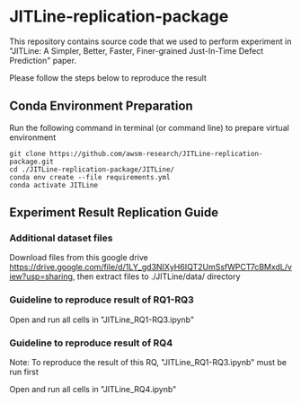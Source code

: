 
# JITLine-replication-package

  

This repository contains source code that we used to perform experiment in "JITLine: A Simpler, Better, Faster, Finer-grained Just-In-Time Defect Prediction" paper.


Please follow the steps below to reproduce the result

## Conda Environment Preparation

Run the following command in terminal (or command line) to prepare virtual environment

    git clone https://github.com/awsm-research/JITLine-replication-package.git
    cd ./JITLine-replication-package/JITLine/
    conda env create --file requirements.yml
    conda activate JITLine

## Experiment Result Replication Guide

### Additional dataset files

Download files from this google drive https://drive.google.com/file/d/1LY_gd3NIXyH6IQT2UmSsfWPCT7cBMxdL/view?usp=sharing, then extract files to ./JITLine/data/ directory

### Guideline to reproduce result of RQ1-RQ3

Open and run all cells in "JITLine_RQ1-RQ3.ipynb"  

### Guideline to reproduce result of RQ4

Note: To reproduce the result of this RQ, "JITLine_RQ1-RQ3.ipynb" must be run first

Open and run all cells in "JITLine_RQ4.ipynb" 
